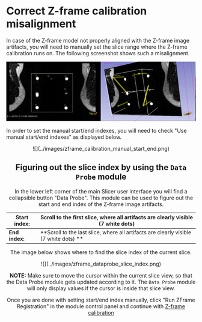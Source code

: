# Correct Z-frame calibration misalignment

In case of the Z-frame model not properly aligned with the Z-frame image artifacts, you will need to manually set the slice range where the Z-frame calibration runs on. The following screenshot shows such a misalignment.

![](../images/zframe_misaligned.png)

In order to set the manual start/end indexes, you will need to check "Use manual start/end indexes" as displayed below.

<center>![](../images/zframe_calibration_manual_start_end.png)

## Figuring out the slice index by using the `Data Probe` module
In the lower left corner of the main Slicer user interface you will find a collapsible button "Data Probe". This module can be used to figure out the start and end index of the Z-frame image artifacts.

|Start index: |Scroll to the first slice, where all artifacts are clearly visible (7 white dots)|
|--|--|
|**End index:** | **Scroll to the last slice, where all artifacts are clearly visible (7 white dots) **|

The image below shows where to find the slice index of the current slice. 

<center>![](../images/zframe_dataprobe_slice_index.png)

**NOTE:** Make sure to move the cursor within the current slice view, so that the Data Probe module gets updated according to it. The `Data Probe` module will only display values if the cursor is inside that slice view.

Once you are done with setting start/end index manually, click "Run ZFrame Registration" in the module control panel and continue with [Z-frame calibration](zframe.md) 

